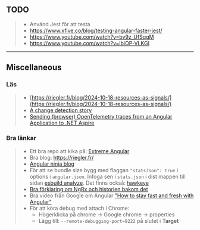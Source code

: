 ## TODO

> - Använd Jest för att testa
> - https://www.xfive.co/blog/testing-angular-faster-jest/
> - https://www.youtube.com/watch?v=bv9z_UfSqgM
> - https://www.youtube.com/watch?v=lbiOP-VLKGI

---

## Miscellaneous

### Läs

> - [https://riegler.fr/blog/2024-10-18-resources-as-signals/](https://riegler.fr/blog/2024-10-18-resources-as-signals/)
> - [A change detection story](https://itnext.io/a-change-detection-zone-js-zoneless-local-change-detection-and-signals-story-9344079c3b9d)
> - [Sending (browser) OpenTelemetry traces from an Angular Application to .NET Aspire](https://timdeschryver.dev/blog/Sending-browser-opentelemetry-traces-from-an-angular-application-to-net-aspire)

### Bra länkar

> - Ett bra repo att kika på: [Extreme Angular](https://github.com/joematthews/extreme-angular)
> - Bra blog: https://riegler.fr/
> - [Angular ninja blog](https://blog.ninja-squad.com/tags.html#Angular-ref)
> - För att se bundle size bygg med flaggan `"statsJson": true` i options i `angular.json`. Infoga sen i `stats.json` i dist mappen till sidan [esbuild analyze](https://esbuild.github.io/analyze/). Det finns också: [hawkeye](https://www.hawkeyeapp.dev/)
> - [Bra förklaring om NgRx och historien bakom det]()
> - Bra video från Google om Angular ["How to stay fast and fresh with Angular"](https://www.youtube.com/watch?v=B-lipaiZII8)
> - För att köra debug med attach i Chrome:
>   - Högerklicka på chrome -> Google chrome -> properties
>   - Lägg till: `--remote-debugging-port=9222` på slutet i **Target**
